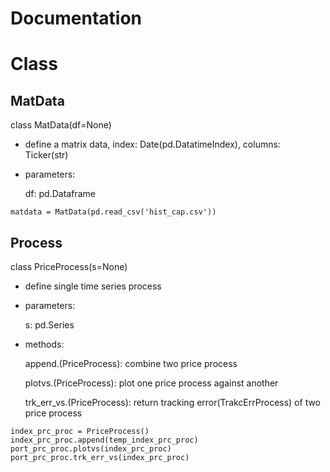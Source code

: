 # Documentation

# Class
## MatData
class MatData(df=None)
    
* define a matrix data, index: Date(pd.DatatimeIndex), columns: Ticker(str)

* parameters:
    
    df: pd.Dataframe
```
matdata = MatData(pd.read_csv('hist_cap.csv'))
```
## Process
class PriceProcess(s=None)
    
* define single time series process

* parameters:
    
    s: pd.Series

* methods:
    
    append.(PriceProcess): combine two price process
    
    plotvs.(PriceProcess): plot one price process against another
    
    trk_err_vs.(PriceProcess): return tracking error(TrakcErrProcess) 
        of two price process

```
index_prc_proc = PriceProcess()
index_prc_proc.append(temp_index_prc_proc)
port_prc_proc.plotvs(index_prc_proc)
port_prc_proc.trk_err_vs(index_prc_proc)
```
